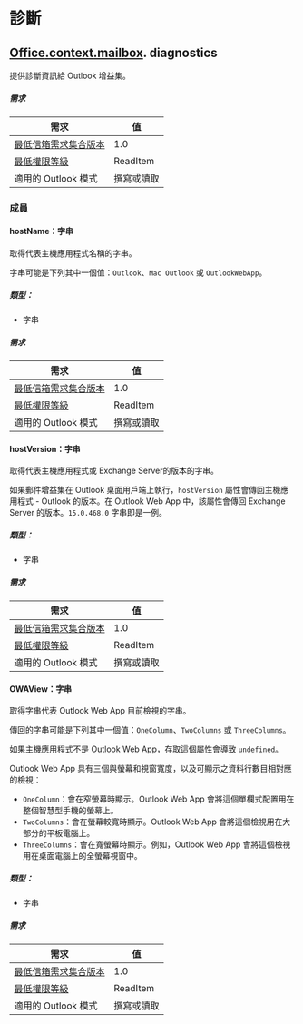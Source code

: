

# <a name="diagnostics"></a>診斷

## [Office](Office.md)[.context](Office.context.md)[.mailbox](Office.context.mailbox.md). diagnostics

提供診斷資訊給 Outlook 增益集。

##### <a name="requirements"></a>需求

|需求| 值|
|---|---|
|[最低信箱需求集合版本](./tutorial-api-requirement-sets.md)| 1.0|
|[最低權限等級](../../docs/outlook/understanding-outlook-add-in-permissions.md)| ReadItem|
|適用的 Outlook 模式| 撰寫或讀取|

### <a name="members"></a>成員

####  <a name="hostname-:string"></a>hostName：字串

取得代表主機應用程式名稱的字串。

字串可能是下列其中一個值：`Outlook`、`Mac Outlook` 或 `OutlookWebApp`。

##### <a name="type:"></a>類型：

*   字串

##### <a name="requirements"></a>需求

|需求| 值|
|---|---|
|[最低信箱需求集合版本](./tutorial-api-requirement-sets.md)| 1.0|
|[最低權限等級](../../docs/outlook/understanding-outlook-add-in-permissions.md)| ReadItem|
|適用的 Outlook 模式| 撰寫或讀取|
####  <a name="hostversion-:string"></a>hostVersion：字串

取得代表主機應用程式或 Exchange Server的版本的字串。

如果郵件增益集在 Outlook 桌面用戶端上執行，`hostVersion` 屬性會傳回主機應用程式 - Outlook 的版本。在 Outlook Web App 中，該屬性會傳回 Exchange Server 的版本。`15.0.468.0` 字串即是一例。

##### <a name="type:"></a>類型：

*   字串

##### <a name="requirements"></a>需求

|需求| 值|
|---|---|
|[最低信箱需求集合版本](./tutorial-api-requirement-sets.md)| 1.0|
|[最低權限等級](../../docs/outlook/understanding-outlook-add-in-permissions.md)| ReadItem|
|適用的 Outlook 模式| 撰寫或讀取|
####  <a name="owaview-:string"></a>OWAView：字串

取得字串代表 Outlook Web App 目前檢視的字串。

傳回的字串可能是下列其中一個值：`OneColumn`、`TwoColumns` 或 `ThreeColumns`。

如果主機應用程式不是 Outlook Web App，存取這個屬性會導致 `undefined`。

Outlook Web App 具有三個與螢幕和視窗寬度，以及可顯示之資料行數目相對應的檢視︰

*   `OneColumn`：會在窄螢幕時顯示。Outlook Web App 會將這個單欄式配置用在整個智慧型手機的螢幕上。
*   `TwoColumns`：會在螢幕較寬時顯示。Outlook Web App 會將這個檢視用在大部分的平板電腦上。
*   `ThreeColumns`：會在寬螢幕時顯示。例如，Outlook Web App 會將這個檢視用在桌面電腦上的全螢幕視窗中。

##### <a name="type:"></a>類型：

*   字串

##### <a name="requirements"></a>需求

|需求| 值|
|---|---|
|[最低信箱需求集合版本](./tutorial-api-requirement-sets.md)| 1.0|
|[最低權限等級](../../docs/outlook/understanding-outlook-add-in-permissions.md)| ReadItem|
|適用的 Outlook 模式| 撰寫或讀取|
